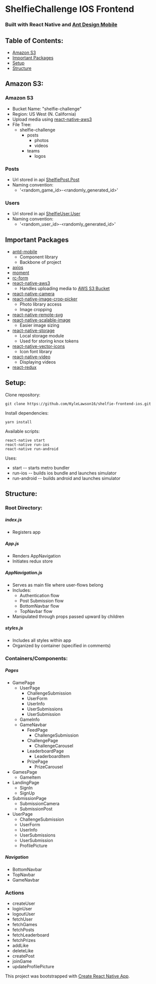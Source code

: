 # ShelfieChallenge IOS Frontend
### Built with React Native and [Ant Design Mobile](https://mobile.ant.design/)

## Table of Contents:
* [Amazon S3](#AWS)
* [Important Packages](#Packages)
* [Setup](#Setup)
* [Structure](#Structure)



## <a name="AWS">Amazon S3:</a>
### Amazon S3
* Bucket Name: "shelfie-challenge"
* Region: US West (N. California)
* Upload media using [react-native-aws3](https://github.com/benjreinhart/react-native-aws3)
* File Tree:
   * shelfie-challenge
      * posts
         * photos
         * videos
      * teams
         * logos

### Posts
* Url stored in api [ShelfiePost.Post](https://github.com/KyleLawson16/shelfie-backend#shelfiepost)
* Naming convention:
   * '<random_game_id>-<randomly_generated_id>'

### Users
* Url stored in api [ShelfieUser.User](https://github.com/KyleLawson16/shelfie-backend#shelfieuser)
* Naming convention:
   * '<random_user_id>-<randomly_generated_id>'




## <a name="Packages">Important Packages</a>
* [antd-mobile](https://mobile.ant.design/)
   * Component library
   * Backbone of project
* [axios](https://github.com/axios/axios)
* [moment](http://momentjs.com/docs/)
* [rc-form](https://www.npmjs.com/package/rc-form)
* [react-native-aws3](https://github.com/benjreinhart/react-native-aws3)
   * Handles uploading media to [AWS S3 Bucket](#AWS)
* [react-native-camera](https://github.com/react-native-community/react-native-camera)
* [react-native-image-crop-picker](https://github.com/ivpusic/react-native-image-crop-picker)
   * Photo library access
   * Image cropping
* [react-native-remote-svg](https://www.npmjs.com/package/react-native-remote-svg)
* [react-native-scalable-image](https://www.npmjs.com/package/react-native-scalable-image)
   * Easier image sizing
* [react-native-storage](https://github.com/sunnylqm/react-native-storage)
   * Local storage module
   * Used for storing knox tokens
* [react-native-vector-icons](https://github.com/oblador/react-native-vector-icons)
   * Icon font library
* [react-native-video](https://github.com/react-native-community/react-native-video)
   * Displaying videos
* [react-redux](https://github.com/reactjs/react-redux)



## <a name="Setup">Setup:</a>
Clone repository:
```
git clone https://github.com/KyleLawson16/shelfie-frontend-ios.git
```

Install dependencies:
```
yarn install
```

Available scripts:
```
react-native start
react-native run-ios
react-native run-android
```

Uses:
* start -- starts metro bundler
* run-ios -- builds ios bundle and launches simulator
* run-android -- builds android and launches simulator



## <a name="Structure">Structure:</a>
### Root Directory:
##### index.js
* Registers app

##### App.js
* Renders AppNavigation
* Initiates redux store

##### AppNavigation.js
* Serves as main file where user-flows belong
* Includes:
   * Authentication flow
   * Post Submission flow
   * BottomNavbar flow
   * TopNavbar flow
* Manipulated through props passed upward by children

##### styles.js
* Includes all styles within app
* Organized by container (specified in comments)

### Containers/Components:
##### Pages
* GamePage
   * UserPage
      * ChallengeSubmission
      * UserForm
      * UserInfo
      * UserSubmissions
      * UserSubmission
   * GameInfo
   * GameNavbar
      * FeedPage
         * ChallengeSubmission
      * ChallengePage
         * ChallengeCarousel
      * LeaderboardPage
         * LeaderboardItem
      * PrizePage
         * PrizeCarousel
* GamesPage
   * GameItem
* LandingPage
   * SignIn
   * SignUp
* SubmissionPage
   * SubmissionCamera
   * SubmissionPost
* UserPage
   * ChallengeSubmission
   * UserForm
   * UserInfo
   * UserSubmissions
   * UserSubmission
   * ProfilePicture

##### Navigation
* BottomNavbar
* TopNavbar
* GameNavbar

### Actions
* createUser
* loginUser
* logoutUser
* fetchUser
* fetchGames
* fetchPosts
* fetchLeaderboard
* fetchPrizes
* addLike
* deleteLike
* createPost
* joinGame
* updateProfilePicture




This project was bootstrapped with [Create React Native App](https://github.com/react-community/create-react-native-app).
